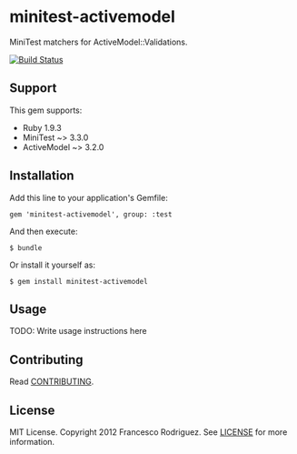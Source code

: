 # minitest-activemodel

MiniTest matchers for ActiveModel::Validations.

[![Build Status](https://secure.travis-ci.org/frodsan/minitest-activemodel.png?branch=master&.png)](http://travis-ci.org/frodsan/minitest-activemodel)

## Support

This gem supports:

+ Ruby 1.9.3
+ MiniTest ~> 3.3.0
+ ActiveModel ~> 3.2.0

## Installation

Add this line to your application's Gemfile:

    gem 'minitest-activemodel', group: :test

And then execute:

    $ bundle

Or install it yourself as:

    $ gem install minitest-activemodel

## Usage

TODO: Write usage instructions here

## Contributing

Read [CONTRIBUTING](https://github.com/frodsan/minitest-activemodel/blob/master/CONTRIBUTING.md).

## License

MIT License. Copyright 2012 Francesco Rodriguez. See [LICENSE](https://github.com/frodsan/minitest-activemodel/blob/master/LICENSE)
for more information.
